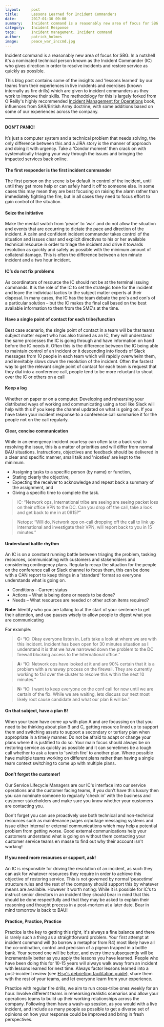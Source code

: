 ```yaml
---
layout:     post
title:      Lessons Learned for Incident Commanders
date:       2017-01-30 09:00
summary:    Incident command is a reasonably new area of focus for SBG. In a nutshell it's a nominated technical person known as the Incident Commander (IC) who gives direction in order to resolve incidents and restore service as quickly as possible. This blog post contains some of the insights and 'lessons learned' by our teams from their experiences in live incidents and exercises (known internally as fire drills) which are given to incident commanders as they work to improve their skills.
category:   Incident Response
tags:       Incident management, Incident command
author:     patrick_holmes
image:      peace_war_inccmd.jpg
---
```


Incident command is a reasonably new area of focus for SBG. In a nutshell it's a nominated technical person known as the Incident Commander (IC) who gives direction in order to resolve incidents and restore service as quickly as possible.

This blog post contains some of the insights and 'lessons learned' by our teams from their experiences in live incidents and exercises (known internally as fire drills) which are given to incident commanders as they work to improve their skills. The methodology for this is largely forked from O'Reilly's highly recommended [Incident Management for Operations](http://shop.oreilly.com/product/0636920036159.do) book, influences from SAR/British Army doctrine, with some additions based on some of our experiences across the company.

***

#### DON'T PANIC!
It’s just a computer system and a technical problem that needs solving, the only difference between this and a JIRA story is the manner of approach and doing it with urgency. Take a ‘Condor moment’ then crack on with systematically triaging your way through the issues and bringing the impacted services back online.

#### The first responder is the first incident commander
The first person on the scene is by default in control of the incident, until until they get more help or can safely hand it off to someone else. In some cases this may mean they are best focusing on raising the alarm rather than immediately fighting the fire, but in all cases they need to focus effort to gain control of the situation.

#### Seize the initiative
Make the mental switch from ‘peace’ to ‘war’ and do not allow the situation and events that are occurring to dictate the pace and direction of the incident. A calm and confident incident commander takes control of the situation and issues clear and explicit directives to his or her available technical resource in order to triage the incident and drive it towards resolution as quickly and safely as possible with the minimum amount of collateral damage. This is often the difference between a ten minute incident and a two hour incident.

#### IC’s do not fix problems
As coordinators of resource the IC should not be at the terminal issuing commands. It is the role of the IC to set the strategic tone for the incident and leave the individual tactics to the subject matter experts at their disposal. In many cases, the IC has the team debate the pro's and con's of a particular solution – but the IC makes the final call based on the best available information to them from the SME's at the time.

#### Have a single point of contact for each tribe/function
Best case scenario, the single point of contact in a team will be that teams subject matter expert who has also trained as an IC, they will understand the same processes the IC is going through and have information on hand before the IC needs it. Often this is the difference between the IC being able to maintain control of an incident or it descending into floods of Slack messages from 10 people in each team which will rapidly overwhelm them, and inevitably slows down the resolution of the incident. Often the fastest way to get the relevant single point of contact for each team is request that they dial into a conference call, people tend to be more reluctant to shout over the IC or others on a call

#### Keep a log
Whether on paper or on a computer. Developing and rehearsing your distributed ways of working and communicating using a tool like Slack will help with this if you keep the channel updated on what is going on. If you have taken your incident response to a conference call summarise it for the people not on the call regularly.

#### Clear, concise communication
While in an emergency incident courtesy can often take a back seat to resolving the issue, this is a matter of priorities and will differ from normal BAU situations. Instructions, objectives and feedback should be delivered in a clear and specific manner, small talk and 'niceties' are kept to the minimum.

- Assigning tasks to a specific person (by name) or function,
- Stating clearly the objective,
- Expecting the receiver to acknowledge and repeat back a summary of the assignment, and
- Giving a specific time to complete the task.

> IC: “Network ops, International tribe are seeing are seeing packet loss on their office VPN to the DC. Can you drop off the call, take a look and get back to me in at 0915?”

> Netops: “Will do, Network ops on-call dropping off the call to link up International and investigate their VPN, will report back to you in 15 minutes.”

#### Understand battle rhythm
An IC is on a constant running battle between triaging the problem, tasking resources, communicating with customers and stakeholders and considering contingency plans. Regularly recap the situation for the people on the conference call or Slack channel to focus them, this can be done with a CAN report to keep things in a 'standard' format so everyone understands what is going on.

-	Conditions – Current status
-	Actions – What is being done or needs to be done?
-	Needs – What resources are needed or other action items required?

**Note:** Identify who you are talking to at the start of your sentence to get their attention, and use pauses wisely to allow people to digest what you are communicating

For example:

> **C:** “IC: Okay everyone listen in. Let’s take a look at where we are with this incident. Incident has been open for 30 minutes situation as I understand it is that we have narrowed down the problem to the DC firewall blocking access to the International office.”

> **A:** “IC: Network ops have looked at it and are 90% certain that it is a problem with a runaway process on the firewall. They are currently working to fail over the cluster to resolve this within the next 10 minutes.”

> **N:** “IC: I want to keep everyone on the conf call for now until we are certain of the fix. While we are waiting, lets discuss our next most likely root cause candidate and what our plan B will be.”

#### On that subject, have a plan B!
When your team have come up with plan A and are focussing on that you need to be thinking about plan B and C, getting resource lined up to support them and switching assets to support a secondary or tertiary plan when appropriate in a timely manner. Do not be afraid to adapt or change your plans where it is justified to do so. Your main focus should always be on restoring service as quickly as possible and it can sometimes be a tough call whether to ask a team to 'switch fire' to another plan. Where possible have multiple teams working on different plans rather than having a single team context switching to come up with multiple plans.

#### Don’t forget the customer!
Our Service Lifecycle Managers are our IC's interface into our service operations and the customer facing teams, if you don't have this luxury then you can nominate someone to regularly 'check in' with the business and customer stakeholders and make sure you know whether your customers are contacting you.

Don't forget you can use proactively use both technical and non-technical resources such as maintenance pages or/outage messaging systems and issue either internal or external communications which may help a potential problem from getting worse. Good external communications help your customers understand what is going on without them contacting your customer service teams en masse to find out why their account isn't working!

#### If you need more resources or support, ask!
An IC is responsible for driving the resolution of an incident, as such they can ask for whatever resources they require in order to achieve this objective of restoring service. This is not governed by normal ‘peacetime’ structure rules and the rest of the company should support this by whatever means are available. However it worth noting: While it is possible for IC’s to instruct senior directors in an incident they should bear in mind that this should be done respectfully and that they may be asked to explain their reasoning and thought process in a post-mortem at a later date. Bear in mind tomorrow is back to BAU!

#### Practice, Practice, Practice
Practice is the key to getting this right, it's always a fine balance and there is rarely such a thing as a straightforward problem. Your first attempt at incident command will (to borrow a metaphor from R4) most likely have all the co-ordination, control and precision of a pigeon trapped in a bottle bank. Your second one will be better, and every time subsequently will be incrementally better as you apply the lessons you have learned. People who have been doing this for 10-15 years will always walk away from an incident with lessons learned for next time. Always factor lessons learned into a post-incident review (see [Etsy's debriefing facilitation guide](https://codeascraft.com/2016/11/17/debriefing-facilitation-guide/)), share them with the rest of your teams, and let everyone learn from your experience.

Practice with regular fire drills, we aim to run cross-tribe ones weekly for an hour. Involve different teams in rehearsing realistic scenarios and allow your operations teams to build up their working relationships across the company. Following them have a wash-up session, as you would with a live incident, and include as many people as possible to get a diverse set of opinions on how your response could be improved and bring in fresh perspectives.
